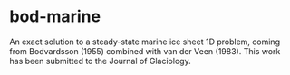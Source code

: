 bod-marine
==========

An exact solution to a steady-state marine ice sheet 1D problem, coming from Bodvardsson (1955) combined with van der Veen (1983).  This work has been submitted to the Journal of Glaciology.
